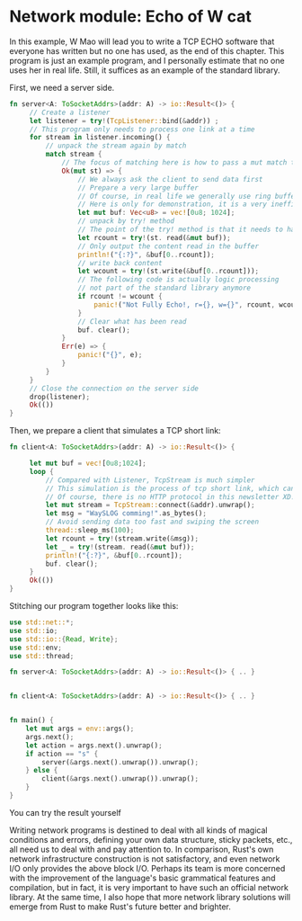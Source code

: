 # Network module: Echo of W cat

In this example, W Mao will lead you to write a TCP ECHO software that everyone has written but no one has used, as the end of this chapter. This program is just an example program, and I personally estimate that no one uses her in real life. Still, it suffices as an example of the standard library.

First, we need a server side.

```rust
fn server<A: ToSocketAddrs>(addr: A) -> io::Result<()> {
     // Create a listener
     let listener = try!(TcpListener::bind(&addr)) ;
     // This program only needs to process one link at a time
     for stream in listener.incoming() {
         // unpack the stream again by match
         match stream {
             // The focus of matching here is how to pass a mut match to a Result
             Ok(mut st) => {
                 // We always ask the client to send data first
                 // Prepare a very large buffer
                 // Of course, in real life we generally use ring buffers to reuse memory.
                 // Here is only for demonstration, it is a very inefficient way
                 let mut buf: Vec<u8> = vec![0u8; 1024];
                 // unpack by try! method
                 // The point of the try! method is that it needs to have a specific Error type to cooperate with it
                 let rcount = try!(st. read(&mut buf));
                 // Only output the content read in the buffer
                 println!("{:?}", &buf[0..rcount]);
                 // write back content
                 let wcount = try!(st.write(&buf[0..rcount]));
                 // The following code is actually logic processing
                 // not part of the standard library anymore
                 if rcount != wcount {
                     panic!("Not Fully Echo!, r={}, w={}", rcount, wcount);
                 }
                 // Clear what has been read
                 buf. clear();
             }
             Err(e) => {
                 panic!("{}", e);
             }
         }
     }
     // Close the connection on the server side
     drop(listener);
     Ok(())
}

```


Then, we prepare a client that simulates a TCP short link:

```rust
fn client<A: ToSocketAddrs>(addr: A) -> io::Result<()> {

     let mut buf = vec![0u8;1024];
     loop {
         // Compared with Listener, TcpStream is much simpler
         // This simulation is the process of tcp short link, which can be regarded as a basic IO simulation of a typical HTTP interaction
         // Of course, there is no HTTP protocol in this newsletter XD!
         let mut stream = TcpStream::connect(&addr).unwrap();
         let msg = "WaySLOG comming!".as_bytes();
         // Avoid sending data too fast and swiping the screen
         thread::sleep_ms(100);
         let rcount = try!(stream.write(&msg));
         let _ = try!(stream. read(&mut buf));
         println!("{:?}", &buf[0..rcount]);
         buf. clear();
     }
     Ok(())
}

```

Stitching our program together looks like this:

```rust
use std::net::*;
use std::io;
use std::io::{Read, Write};
use std::env;
use std::thread;

fn server<A: ToSocketAddrs>(addr: A) -> io::Result<()> { .. }


fn client<A: ToSocketAddrs>(addr: A) -> io::Result<()> { .. }


fn main() {
    let mut args = env::args();
    args.next();
    let action = args.next().unwrap();
    if action == "s" {
        server(&args.next().unwrap()).unwrap();
    } else {
        client(&args.next().unwrap()).unwrap();
    }
}

```

You can try the result yourself


Writing network programs is destined to deal with all kinds of magical conditions and errors, defining your own data structure, sticky packets, etc., all need us to deal with and pay attention to. In comparison, Rust's own network infrastructure construction is not satisfactory, and even network I/O only provides the above block I/O. Perhaps its team is more concerned with the improvement of the language's basic grammatical features and compilation, but in fact, it is very important to have such an official network library. At the same time, I also hope that more network library solutions will emerge from Rust to make Rust's future better and brighter.
